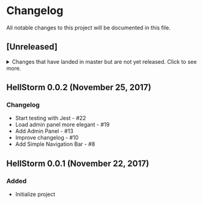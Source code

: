# Changelog
All notable changes to this project will be documented in this file.

## [Unreleased]
<details>
  <summary>
    Changes that have landed in master but are not yet released.
    Click to see more.
  </summary>

</details>

## HellStorm 0.0.2 (November 25, 2017)
### Changelog

- Start testing with Jest - #22
- Load admin panel more elegant - #19
- Add Admin Panel - #13
- Improve changelog - #10
- Add Simple Navigation Bar - #8

## HellStorm 0.0.1 (November 22, 2017)
### Added
- Initialize project
